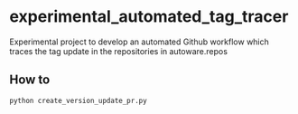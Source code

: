 # experimental_automated_tag_tracer

Experimental project to develop an automated Github workflow which traces the tag update in the repositories in autoware.repos

## How to

```bash
python create_version_update_pr.py
```
